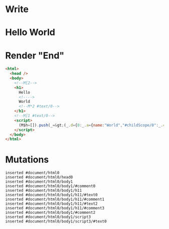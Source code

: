 # Write
  <body><!M[2><h1>Hello <!>World<!M*2 #text/0></h1><!M]1 #text/0></body><script>(M$h=[]).push(_=>(_.d={0:_.a={name:"World","#childScope/0":_.c={"#text/0!":_.b={}}},1:_.c,2:_.b},_.b._=_.a,_.c["#text/0("]=_._["packages/translator-tags/src/__tests__/fixtures/basic-layout/template.marko_1_renderer"](_.a),_.d),[2,"packages/translator-tags/src/__tests__/fixtures/basic-layout/template.marko_1_name/subscriber",])</script>


# Render "End"
```html
<html>
  <head />
  <body>
    <!--M[2-->
    <h1>
      Hello 
      <!---->
      World
      <!--M*2 #text/0-->
    </h1>
    <!--M]1 #text/0-->
    <script>
      (M$h=[]).push(_=&gt;(_.d={0:_.a={name:"World","#childScope/0":_.c={"#text/0!":_.b={}}},1:_.c,2:_.b},_.b._=_.a,_.c["#text/0("]=_._["packages/translator-tags/src/__tests__/fixtures/basic-layout/template.marko_1_renderer"](_.a),_.d),[2,"packages/translator-tags/src/__tests__/fixtures/basic-layout/template.marko_1_name/subscriber",])
    </script>
  </body>
</html>
```

# Mutations
```
inserted #document/html0
inserted #document/html0/head0
inserted #document/html0/body1
inserted #document/html0/body1/#comment0
inserted #document/html0/body1/h11
inserted #document/html0/body1/h11/#text0
inserted #document/html0/body1/h11/#comment1
inserted #document/html0/body1/h11/#text2
inserted #document/html0/body1/h11/#comment3
inserted #document/html0/body1/#comment2
inserted #document/html0/body1/script3
inserted #document/html0/body1/script3/#text0
```